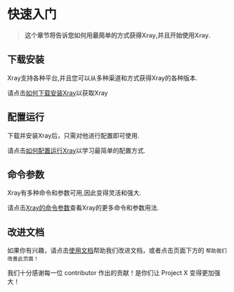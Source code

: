# 快速入门

> **这个章节将告诉您如何用最简单的方式获得Xray,并且开始使用Xray.**

## 下载安装

Xray支持各种平台,并且您可以从多种渠道和方式获得Xray的各种版本.  
  
请点击[如何下载安装Xray](./install.md)以获取Xray

## 配置运行

下载并安装Xray后，只需对他进行配置即可使用.  
  
请点击[如何配置运行Xray](./config.md)以学习最简单的配置方式.

## 命令参数

Xray有多种命令和参数可用,因此变得灵活和强大.   
  
请点击[Xray的命令参数](./command.md)查看Xray的更多命令和参数用法.
	
## 改进文档

如果你有兴趣，请点击[使用文档](./document.md)帮助我们改进文档，或者点击页面下方的 `帮助我们改善此页面！`

我们十分感谢每一位 contributor 作出的贡献！是你们让 Project X 变得更加强大！
